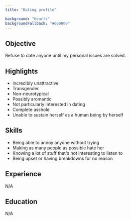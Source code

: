```yaml
---
title: "Dating profile"

background: "hearts"
backgroundFallback: "#660000"
---
```


## Objective

Refuse to date anyone until my personal issues are solved.

## Highlights

* Incredibly unattractive
* Transgender
* Non-neurotypical
* Possibly aromantic
* Not particularly interested in dating
* Complete asshole
* Unable to sustain herself as a human being by herself

## Skills

* Being able to annoy anyone without trying
* Making as many people as possible hate her
* Knowing a lot of stuff that's not interesting to listen to
* Being upset or having breakdowns for no reason

## Experience

N/A

## Education

N/A
